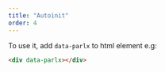 ```yaml
---
title: "Autoinit"
order: 4
---
```


To use it, add `data-parlx` to html element e.g:

```html
<div data-parlx></div>
```
